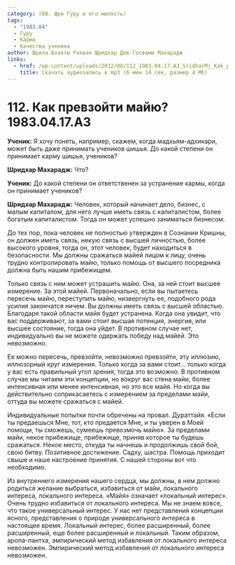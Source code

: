 ```yaml
---
category: (08. Шри Гуру и его милость)
tags:
  - "1983.04"
  - Гуру
  - Карма
  - Качества ученика
author: Шрила Бхакти Ракшак Шридхар Дев-Госвами Махарадж
links:
  - href: /wp-content/uploads/2012/08/112_1983.04.17.A3_SridharMj_Kak_prevzoyti_mayu.mp3
    title: Скачать аудиозапись в mp3 (6 мин 14 сек, размер 4 Мб)
---
```


# 112. Как превзойти майю? 1983.04.17.A3

**Ученик:** Я хочу понять, например, скажем, когда мадхьям-адхикари, может быть даже принимать учеников шишья. До какой степени он принимает карму шишья, учеников?

**Шридхар Махарадж:** Что?

**Ученик:** До какой степени он ответственен за устранение кармы, когда он принимает учеников?

**Шридхар Махарадж:** Человек, который начинает дело, бизнес, с малым капиталом, для него лучше иметь связь с капиталистом, более богатым капиталистом. Тогда он может успешно заниматься бизнесом.

До тех пор, пока человек не полностью утвержден в Сознании Кришны, он должен иметь связь, некую связь с высшей личностью, более высокого уровня, тогда он, этот человек, будет находиться в безопасности. Мы должны сражаться майей лицом к лицу, очень трудно контролировать майю, только помощь от высшего посредника должна быть нашим прибежищем.

Только связь с ним может устрашить майю. Она, за ней стоит высшее измерение. За этой майей. Первоначально, если вы пытаетесь пересечь майю, переступить майю, низвергнуть ее, подобного рода усилия закончатся ничем. Вы должны иметь связь с высшей областью. Благодаря такой области майя будет устранена. Когда она увидит, что вас поддерживают, за вами стоит высшая потенция, энергия, или высшее состояние, тогда она уйдет. В противном случае нет, индивидуально вы не можете одержать победу над майей. Это невозможно.

Ее можно пересечь, превзойти, невозможно превзойти, эту иллюзию, иллюзорный круг измерения. Только когда за вами стоит… только когда у вас есть правильный угол зрения, тогда это возможно. В противном случае мы читаем эти концепции, но вокруг вас стена майи, более интенсивная или менее интенсивная, но это все майя. Но когда вы действительно соприкасаетесь с измерением за пределами майи, оттуда вы можете сражаться с майей.

Индивидуальные попытки почти обречены на провал. Дураттайя. «Если ты предаешься Мне, тот, кто предается Мне, и ты уверен в Моей помощи, ты сможешь, сумеешь превозмочь майю». За пределами майи, некое прибежище, прибежище, приняв которое ты будешь сражаться. Некое место, откуда ты начнешь и продолжишь свой бой, свою битву. Позитивное достижение. Садху, шастра. Помощь приходит свыше и наше настроение принятия. С нашей стороны вот что необходимо.

Из внутреннего измерения нашего сердца, мы должны, в нем должно родиться желание выбраться, избавиться от майи, локального интереса, локального интереса. «Майя» означает «локальный интерес». Очень трудно избавиться от локального интереса. Мы не знаем вовсе, что такое универсальный интерес. У нас нет представления концепции ясного, представления о природе универсального интереса в настоящее время. Локальный интерес, более расширенный, более расширенный, еще более расширенный и локальный. Таким образом, аропа-пантха, эмпирический метод избавления от локального интереса невозможен. Эмпирический метод избавления от локального интереса невозможен.

